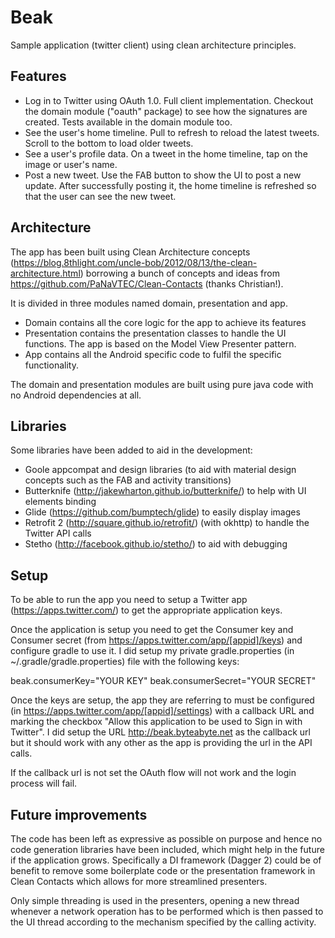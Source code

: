 # Beak
Sample application (twitter client) using clean architecture principles.

## Features
- Log in to Twitter using OAuth 1.0. Full client implementation. Checkout the domain module ("oauth" package) to see how the signatures are created. Tests available in the domain module too.
- See the user's home timeline. Pull to refresh to reload the latest tweets. Scroll to the bottom to load older tweets.
- See a user's profile data. On a tweet in the home timeline, tap on the image or user's name.
- Post a new tweet. Use the FAB button to show the UI to post a new update. After successfully posting it, the home timeline is refreshed so that the user can see the new tweet.

## Architecture
The app has been built using Clean Architecture concepts (https://blog.8thlight.com/uncle-bob/2012/08/13/the-clean-architecture.html) borrowing a bunch of concepts and ideas from https://github.com/PaNaVTEC/Clean-Contacts (thanks Christian!).

It is divided in three modules named domain, presentation and app.

 - Domain contains all the core logic for the app to achieve its features
 - Presentation contains the presentation classes to handle the UI functions. The app is based on the Model View Presenter pattern.
 - App contains all the Android specific code to fulfil the specific functionality.
 
The domain and presentation modules are built using pure java code with no Android dependencies at all.

## Libraries
Some libraries have been added to aid in the development:
 - Goole appcompat and design libraries (to aid with material design concepts such as the FAB and activity transitions)
 - Butterknife (http://jakewharton.github.io/butterknife/) to help with UI elements binding
 - Glide (https://github.com/bumptech/glide) to easily display images
 - Retrofit 2 (http://square.github.io/retrofit/) (with okhttp) to handle the Twitter API calls
 - Stetho (http://facebook.github.io/stetho/) to aid with debugging

## Setup
To be able to run the app you need to setup a Twitter app (https://apps.twitter.com/) to get the appropriate application keys.

Once the application is setup you need to get the Consumer key and Consumer secret (from https://apps.twitter.com/app/[appid]/keys) and configure gradle to use it. I did setup my private gradle.properties (in ~/.gradle/gradle.properties) file with the following keys:

beak.consumerKey="YOUR KEY"
beak.consumerSecret="YOUR SECRET"

Once the keys are setup, the app they are referring to must be configured (in https://apps.twitter.com/app/[appid]/settings) with a callback URL and marking the checkbox "Allow this application to be used to Sign in with Twitter". I did setup the URL http://beak.byteabyte.net as the callback url but it should work with any other as the app is providing the url in the API calls.

If the callback url is not set the OAuth flow will not work and the login process will fail.

## Future improvements
The code has been left as expressive as possible on purpose and hence no code generation libraries have been included, which might help in the future if the application grows. Specifically a DI framework (Dagger 2) could be of benefit to remove some boilerplate code or the presentation framework in Clean Contacts which allows for more streamlined presenters.

Only simple threading is used in the presenters, opening a new thread whenever a network operation has to be performed which is then passed to the UI thread according to the mechanism specified by the calling activity.



